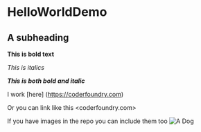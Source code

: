 # HelloWorldDemo
 
## A subheading

**This is bold text**

*This is italics*

***This is both bold and italic***

I work [here] (https://coderfoundry.com)

Or you can link like this <coderfoundry.com>

If you have images in the repo you can include them too
![A Dog](../../HelloWorldDemo/Images/download.jpg)